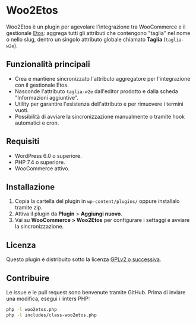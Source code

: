 # Woo2Etos

Woo2Etos è un plugin per agevolare l'integrazione tra WooCommerce e il gestionale [Etos](https://www.etosweb.com/): aggrega tutti gli attributi che contengono "taglia" nel nome o nello slug, dentro un singolo attributo globale chiamato **Taglia** (`taglia-w2e`).

## Funzionalità principali
- Crea e mantiene sincronizzato l'attributo aggregatore per l'integrazione con il gestionale Etos.
- Nasconde l'attributo `taglia-w2e` dall'editor prodotto e dalla scheda "Informazioni aggiuntive".
- Utility per garantire l'esistenza dell'attributo e per rimuovere i termini vuoti.
- Possibilità di avviare la sincronizzazione manualmente o tramite hook automatici e cron.

## Requisiti
- WordPress 6.0 o superiore.
- PHP 7.4 o superiore.
- WooCommerce attivo.

## Installazione
1. Copia la cartella del plugin in `wp-content/plugins/` oppure installalo tramite zip.
2. Attiva il plugin da **Plugin** > **Aggiungi nuovo**.
3. Vai su **WooCommerce > Woo2Etos** per configurare i settaggi e avviare la sincronizzazione.

## Licenza
Questo plugin è distribuito sotto la licenza [GPLv2 o successiva](https://www.gnu.org/licenses/gpl-2.0.html).

## Contribuire
Le issue e le pull request sono benvenute tramite GitHub. Prima di inviare una modifica, esegui i linters PHP:

```bash
php -l woo2etos.php
php -l includes/class-woo2etos.php
```

